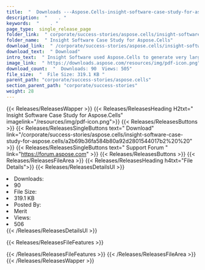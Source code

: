 ```yaml
---
title:  "  Downloads ---Aspose.Cells-insight-software-case-study-for-aspose.cells . " 
description:  "    . " 
keywords:  "    . " 
page_type:  single_release_page
folder_link:  " corporate/success-stories/aspose.cells/insight-software-case-study-for-aspose.cells/"
folder_name:  " Insight Software Case Study for Aspose.Cells"
download_link:  " /corporate/success-stories/aspose.cells/insight-software-case-study-for-aspose.cells/a2b69b36fa584b80a92d2801544017b2"
download_text:  " Download"
intro_text:  " Insight Software used Aspose.Cells to generate very large XLS files quickly and ..."
image_link:  " https://downloads.aspose.com/resources/img/pdf-icon.png"
download_count:  "  Downloads: 90  Views: 505"
file_size:  "  File Size: 319.1 KB "
parent_path: "corporate/success-stories/aspose.cells"                                                          
section_parent_path: "corporate/success-stories"
weight: 28 
---
```


{{< Releases/ReleasesWapper >}}
  {{< Releases/ReleasesHeading H2txt=" Insight Software Case Study for Aspose.Cells" imagelink="/resources/img/pdf-icon.png">}}
  {{< Releases/ReleasesButtons >}}
    {{< Releases/ReleasesSingleButtons text=" Download" link="/corporate/success-stories/aspose.cells/insight-software-case-study-for-aspose.cells/a2b69b36fa584b80a92d2801544017b2%20%20" >}}
    {{< Releases/ReleasesSingleButtons text=" Support Forum " link="https://forum.aspose.com" >}}
  {{< Releases/ReleasesButtons >}}
  {{< Releases/ReleasesFileArea >}}
    {{< Releases/ReleasesHeading h4txt="File Details">}}
    {{< Releases/ReleasesDetailsUl >}}
             <li>Downloads:</li><li>90</li><li>File Size:</li><li>319.1 KB</li><li>Posted By:</li><li>Merit</li><li>Views:</li><li>506</li>
    {{< /Releases/ReleasesDetailsUl >}}

  {{< Releases/ReleasesFileFeatures >}}
      
  {{< /Releases/ReleasesFileFeatures >}}
 {{< /Releases/ReleasesFileArea >}}
{{< /Releases/ReleasesWapper >}}


